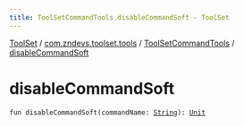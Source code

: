 ```yaml
---
title: ToolSetCommandTools.disableCommandSoft - ToolSet
---
```


[ToolSet](../../index.html) / [com.zndevs.toolset.tools](../index.html) / [ToolSetCommandTools](index.html) / [disableCommandSoft](./disable-command-soft.html)

# disableCommandSoft

`fun disableCommandSoft(commandName: `[`String`](https://kotlinlang.org/api/latest/jvm/stdlib/kotlin/-string/index.html)`): `[`Unit`](https://kotlinlang.org/api/latest/jvm/stdlib/kotlin/-unit/index.html)